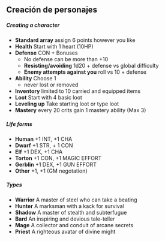 ## Creación de personajes
##### Creating a character
- **Standard array** assign 6 points however you like
- **Health** Start with 1 heart (10HP)
- **Defense** CON + Bonuses
	- No defense can be more than +10
	- **Resisting/avoiding** 1d20 + defense vs global difficulty
	- **Enemy attempts against you** roll vs 10 + defense
- **Ability** Choose 1
	- never lost or removed
- **Inventory** limited to 10 carried and equipped items
- **Loot** Start with 4 basic loot
- **Leveling up** Take starting loot or type loot
- **Mastery** every 20 crits gain 1 mastery ability (Max 3)
##### Life forms
- **Human** +1 INT, +1 CHA
- **Dwarf** +1 STR, + 1 CON
- **Elf** +1 DEX, +1 CHA
- **Torton** +1 CON, +1 MAGIC EFFORT
- **Gerblin** +1 DEX, +1 GUN EFFORT
- **Other** +1, +1  (GM negotation)
##### Types
- **Warrior** A master of steel who can take a beating
- **Hunter** A marksman with a kack for survival
- **Shadow** A master of stealth and subterfugue
- **Bard** An inspiring and devious tale-teller
- **Mage** A collector and conduit of arcane secrets
- **Priest** A righteous avatar of divine might
